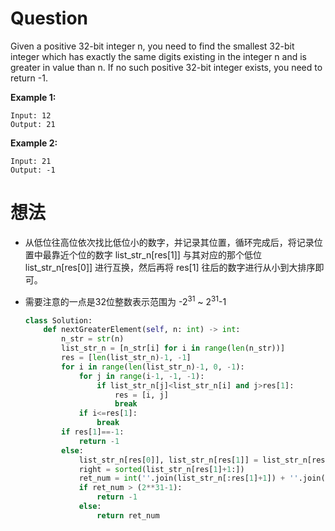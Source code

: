 # Question
Given a positive 32-bit integer n, you need to find the smallest 32-bit integer which has exactly the same digits existing in the integer n and is greater in value than n. If no such positive 32-bit integer exists, you need to return -1.

**Example 1:**

    Input: 12
    Output: 21
 

**Example 2:**

    Input: 21
    Output: -1

# 想法

* 从低位往高位依次找比低位小的数字，并记录其位置，循环完成后，将记录位置中最靠近个位的数字 list_str_n[res[1]] 与其对应的那个低位 list_str_n[res[0]] 进行互换，然后再将 res[1] 往后的数字进行从小到大排序即可。

* 需要注意的一点是32位整数表示范围为 -2<sup>31</sup> ~ 2<sup>31</sup>-1

    ```python
    class Solution:
        def nextGreaterElement(self, n: int) -> int:
            n_str = str(n)
            list_str_n = [n_str[i] for i in range(len(n_str))]
            res = [len(list_str_n)-1, -1]
            for i in range(len(list_str_n)-1, 0, -1):
                for j in range(i-1, -1, -1):
                    if list_str_n[j]<list_str_n[i] and j>res[1]:
                        res = [i, j]
                        break
                if i<=res[1]:
                    break
            if res[1]==-1:
                return -1
            else:
                list_str_n[res[0]], list_str_n[res[1]] = list_str_n[res[1]], list_str_n[res[0]]
                right = sorted(list_str_n[res[1]+1:])
                ret_num = int(''.join(list_str_n[:res[1]+1]) + ''.join(right))
                if ret_num > (2**31-1):
                    return -1
                else:
                    return ret_num
    ```